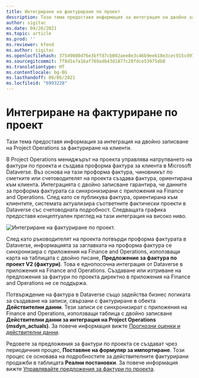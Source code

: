 ```yaml
---
title: Интегриране на фактуриране по проект
description: Тази тема предоставя информация за интеграция на двойно записване на Project Operations за фактуриране на клиенти.
author: sigitac
ms.date: 04/26/2021
ms.topic: article
ms.prod: ''
ms.reviewer: kfend
ms.author: sigitac
ms.openlocfilehash: 37549080d76e3bffd7cb002aee8e3c46b9eeb18e3cec915cd971881b69747534
ms.sourcegitcommit: 7f8d1e7a16af769adb43d1877c28fdce53975db8
ms.translationtype: HT
ms.contentlocale: bg-BG
ms.lasthandoff: 08/06/2021
ms.locfileid: "6993228"
---
```

# <a name="project-invoice-integration"></a>Интегриране на фактуриране по проект

Тази тема предоставя информация за интеграция на двойно записване на Project Operations за фактуриране на клиенти.

В Project Operations мениджърът на проекта управлява натрупването на фактури по проекта и създава проформа фактура за клиента в Microsoft Dataverse. Въз основа на тази проформа фактура, чиновникът по сметките или счетоводителят на проекта създава фактура, ориентирана към клиента. Интеграцията с двойно записване гарантира, че данните за проформа фактурата са синхронизирани с приложения на Finance and Operations. След като се публикува фактура, ориентирана към клиентите, системата актуализира съответните фактически проекти в Dataverse със счетоводната подробност. Следващата графика предоставя концептуален преглед на тази интеграция на високо ниво.

   ![Интегриране на фактуриране по проект.](./media/DW5Invoicing.png)

След като ръководителят на проекта потвърди проформа фактурата в Dataverse, информацията за заглавката на проформа фактура се синхронизира с приложения на Finance and Operations, използващи карта на таблицата с двойно писане, **Предложение за фактура по проект V2 (фактури)**. Това е еднопосочна интеграция от Dataverse в приложения на Finance and Operations. Създаване или изтриване на предложения за фактури по проекта директно в приложения на Finance and Operations не се поддържа.

Потвърждение на фактура в Dataverse също задейства бизнес логиката за създаване на записи, свързани с фактуриране в обекта **Действителни данни**. Тези записи се синхронизират с приложения на Finance and Operations, използващи таблица с двойно записване **Действителни данни за интеграция на Project Operations (msdyn\_actuals)**. За повече информация вижте [Прогнозни оценки и действителни данни](resource-dual-write-estimates-actuals.md). 

Редовете за предложения за фактури по проекта се създават чрез периодичния процес, **Поставяне на формуляр за импортиране**. Този процес се основава на подробностите за действителните фактурирани продажби в таблицата **Реални постановки**. За повече информация вижте [Управлявайте предложения за фактури по проекта](../invoicing/format-update-project-invoice-proposals.md#create-project-invoice-proposals). 
